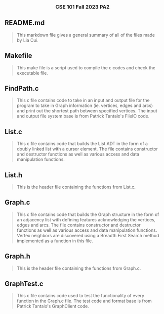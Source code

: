 <h3 align="center">CSE 101 Fall 2023 PA2</h3>

## README.md
> This markdown file gives a general summary of all of the files made by Lia Cui.

## Makefile
> This make file is a script used to compile the c codes and check the executable file.

## FindPath.c
> This c file contains code to take in an input and output file for the program to take in Graph information (ie. vertices, edges and arcs) and print out the shortest path between specified vertices. The input and output file system base is from Patrick Tantalo's FileIO code.

## List.c
> This c file contains code that builds the List ADT in the form of a doubly linked list with a cursor element. The file contains constructor and destructor functions as well as various access and data manipulation functions.

## List.h
> This is the header file containing the functions from List.c.

## Graph.c
> This c file contains code that builds the Graph structure in the form of an adjacency list with defining features acknowledging the vertices, edges and arcs. The file contains constructor and destructor functions as well as various access and data manipulation functions. Vertex neighbors are discovered using a Breadth First Search method implemented as a function in this file.

## Graph.h
> This is the header file containing the functions from Graph.c.

## GraphTest.c
> This c file contains code used to test the functionality of every function in the Graph.c file. The test code and format base is from Patrick Tantalo's GraphClient code.
